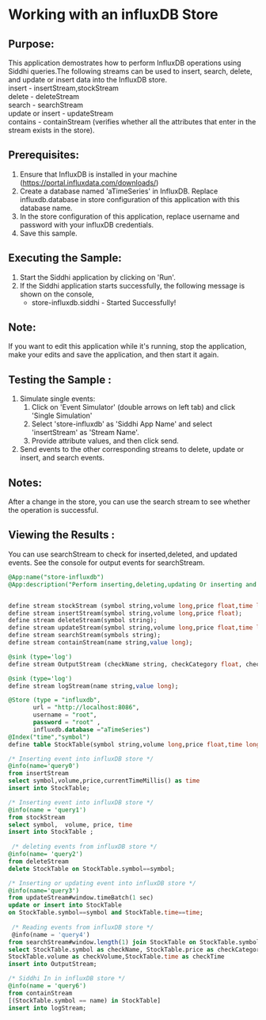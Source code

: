 # Working with an influxDB Store

## Purpose:
This application demostrates how to perform InfluxDB operations using Siddhi queries.The following streams can be used to insert, search, delete, and update or insert  data into the InfluxDB store.  
insert - insertStream,stockStream  
delete - deleteStream  
search - searchStream  
update or insert - updateStream  
contains - containStream (verifies whether all the attributes that enter in the stream exists in the store).

## Prerequisites:
1. Ensure that InfluxDB is installed in your machine (https://portal.influxdata.com/downloads/)
2. Create a database named 'aTimeSeries' in InfluxDB. Replace influxdb.database in store configuration of this application with this database name.
3. In the store configuration of this application, replace username and password with your influxDB credentials.
4. Save this sample.

## Executing the Sample:
1. Start the Siddhi application by clicking on 'Run'.
2. If the Siddhi application starts successfully, the following message is shown on the console,
    * store-influxdb.siddhi - Started Successfully!
## Note:
If you want to edit this application while it's running, stop the application, make your edits and save the application, and then start it again.

## Testing the Sample :
1. Simulate single events:
    1. Click on 'Event Simulator' (double arrows on left tab) and click 'Single Simulation'
    2. Select 'store-influxdb' as 'Siddhi App Name' and select 'insertStream' as 'Stream Name'.
    3. Provide attribute values, and then click send.
2. Send events to the other corresponding streams to delete, update or insert, and  search events.

## Notes: 
After a change in the store, you can use the search stream to see whether the operation is successful.

## Viewing the Results :
You can use searchStream to check for inserted,deleted, and updated events.
See the console for output events for searchStream.


```sql
@App:name("store-influxdb")
@App:description("Perform inserting,deleting,updating Or inserting and reading events from influxDB store")


define stream stockStream (symbol string,volume long,price float,time long);
define stream insertStream(symbol string,volume long,price float);
define stream deleteStream(symbol string);
define stream updateStream(symbol string,volume long,price float,time long);
define stream searchStream(symbols string);
define stream containStream(name string,value long);

@sink (type='log') 
define stream OutputStream (checkName string, checkCategory float, checkVolume long,checkTime long);

@sink (type='log')
define stream logStream(name string,value long);

@Store (type = "influxdb",
       url = "http://localhost:8086",
       username = "root",
       password = "root" ,
       influxdb.database ="aTimeSeries")
@Index("time","symbol")
define table StockTable(symbol string,volume long,price float,time long) ;    

/* Inserting event into influxDB store */
@info(name='query0')
from insertStream
select symbol,volume,price,currentTimeMillis() as time
insert into StockTable;

/* Inserting event into influxDB store */
@info(name = 'query1')  
from stockStream 
select symbol,  volume, price, time
insert into StockTable ;  
 
 /* deleting events from influxDB store */
@info(name= 'query2') 
from deleteStream 
delete StockTable on StockTable.symbol==symbol;

/* Inserting or updating event into influxDB store */
@info(name='query3')
from updateStream#window.timeBatch(1 sec)  
update or insert into StockTable 
on StockTable.symbol==symbol and StockTable.time==time;
 
 /* Reading events from influxDB store */
 @info(name = 'query4')
from searchStream#window.length(1) join StockTable on StockTable.symbol==symbols 
select StockTable.symbol as checkName, StockTable.price as checkCategory,
StockTable.volume as checkVolume,StockTable.time as checkTime
insert into OutputStream;

/* Siddhi In in influxDB store */
@info(name = 'query6')
from containStream 
[(StockTable.symbol == name) in StockTable]
insert into logStream;
```